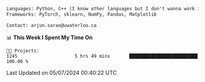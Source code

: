 ```txt
Languages: Python, C++ (I know other languages but I don't wanna work in em)
Frameworks: PyTorch, sklearn, NumPy, Pandas, Matplotlib

Contact: arjun.sarao@uwaterloo.ca
```

<!--START_SECTION:waka-->
📊 **This Week I Spent My Time On** 

```text
🐱‍💻 Projects: 
1245                     5 hrs 49 mins       █████████████████████████   100.00 % 
```


 Last Updated on 05/07/2024 00:40:22 UTC
<!--END_SECTION:waka-->
